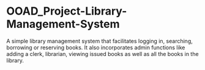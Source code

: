 # OOAD_Project-Library-Management-System

A simple library management system that facilitates logging in, searching, borrowing or reserving books. It also incorporates admin functions like adding a clerk, librarian, viewing issued books as well as all the books in the library. 
